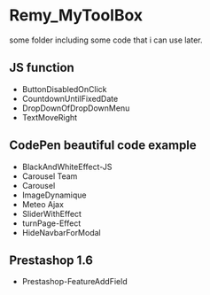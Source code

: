 # Remy_MyToolBox
some folder including some code that i can use later.

## JS function
* ButtonDisabledOnClick
* CountdownUntilFixedDate
* DropDownOfDropDownMenu
* TextMoveRight

## CodePen beautiful code example
* BlackAndWhiteEffect-JS
* Carousel Team
* Carousel
* ImageDynamique
* Meteo Ajax
* SliderWithEffect
* turnPage-Effect
* HideNavbarForModal

## Prestashop 1.6
* Prestashop-FeatureAddField
